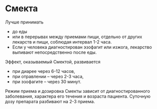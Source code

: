 # Смекта

Лучше принимать 

* до еды 
* или в перерывах между приемами пищи, отдельно от других лекарств и пищи, соблюдая интервал 1-2 часа. 
* Если у человека диагностирован эзофагит или изжога, лекарство выпивают непосредственно после еды.

Эффект, оказываемый Смектой, развивается 

* при диарее через 6-12 часов, 
* при отравлении – через 2-3 часа, 
* при эзофагите – через 30 минут.

Режим приема и дозировка Смекты зависит от диагностированного заболевания, характера его течения и возраста пациента. Суточную дозу препарата разбивают на 2-3 приема.